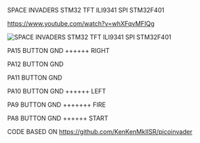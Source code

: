 SPACE INVADERS STM32 TFT ILI9341 SPI STM32F401

https://www.youtube.com/watch?v=whXFqvMFIQg

![SPACE INVADERS STM32 TFT ILI9341 SPI STM32F401](https://github.com/offpic/SPACE-INVADERS-STM32-TFT-ILI9341-SPI-STM32F401/assets/31142397/a06ae375-a255-4c14-80cb-163ed5f4b442)

PA15 BUTTON GND  ++++++  RIGHT

PA12 BUTTON GND

PA11 BUTTON GND

PA10 BUTTON GND   ++++++    LEFT

PA9 BUTTON GND  +++++++   FIRE

PA8 BUTTON GND   ++++++   START

CODE BASED ON https://github.com/KenKenMkIISR/picoinvader
